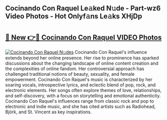 ## Cocinando Con Raquel Le𝚊ked N𝚞de - Part-wz6 Video Photos - Hot Onlyf𝚊ns Le𝚊ks XHjDp

# <h2><a href="http://ab22949.deff.icu/?id=Cocinando+Con+Raquel">🔗 New 👉🔴 Cocinando Con Raquel VIDEO Photos</a></h2>

[![Cocinando Con Raquel N𝚞des](https://i.imgur.com/rIISA9y.gif)](http://ab22949.deff.icu/?id=Cocinando+Con+Raquel)
Cocinando Con Raquel's influence extends beyond her online presence. Her rise to prominence has sparked discussions about the changing landscape of online content creation and the complexities of online fandom. Her controversial approach has challenged traditional notions of beauty, sexuality, and female empowerment. Cocinando Con Raquel's music is characterized by her soaring vocals, introspective lyrics, and eclectic blend of pop, rock, and electronic elements. Her songs often explore themes of love, relationships, and self-discovery, with a focus on storytelling and emotional authenticity. Cocinando Con Raquel's influences range from classic rock and pop to electronic and indie music, and she has cited artists such as Radiohead, Björk, and St. Vincent as key inspirations.
